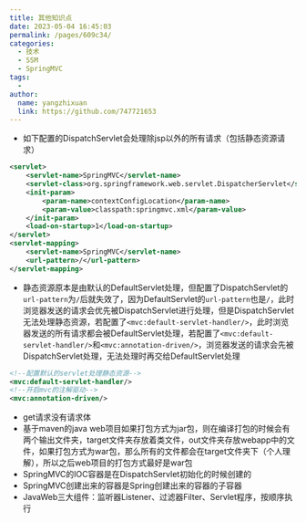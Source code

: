 ```yaml
---
title: 其他知识点
date: 2023-05-04 16:45:03
permalink: /pages/609c34/
categories:
  - 技术
  - SSM
  - SpringMVC
tags:
  - 
author: 
  name: yangzhixuan
  link: https://github.com/747721653
---
```

* 如下配置的DispatchServlet会处理除jsp以外的所有请求（包括静态资源请求）

```xml
<servlet>
    <servlet-name>SpringMVC</servlet-name>
    <servlet-class>org.springframework.web.servlet.DispatcherServlet</servlet-class>
    <init-param>
        <param-name>contextConfigLocation</param-name>
        <param-value>classpath:springmvc.xml</param-value>
    </init-param>
    <load-on-startup>1</load-on-startup>
</servlet>
<servlet-mapping>
    <servlet-name>SpringMVC</servlet-name>
    <url-pattern>/</url-pattern>
</servlet-mapping>
```

* 静态资源原本是由默认的DefaultServlet处理，但配置了DispatchServlet的`url-pattern`为`/`后就失效了，因为DefaultServlet的`url-pattern`也是`/`，此时浏览器发送的请求会优先被DispatchServlet进行处理，但是DispatchServlet无法处理静态资源，若配置了`<mvc:default-servlet-handler/>`，此时浏览器发送的所有请求都会被DefaultServlet处理，若配置了`<mvc:default-servlet-handler/>`和`<mvc:annotation-driven/>`，浏览器发送的请求会先被DispatchServlet处理，无法处理时再交给DefaultServlet处理

```xml
<!--配置默认的servlet处理静态资源-->
<mvc:default-servlet-handler/>
<!--开启mvc的注解驱动-->
<mvc:annotation-driven/>
```

* get请求没有请求体
* 基于maven的java web项目如果打包方式为jar包，则在编译打包的时候会有两个输出文件夹，target文件夹存放着类文件，out文件夹存放webapp中的文件，如果打包方式为war包，那么所有的文件都会在target文件夹下（个人理解），所以之后web项目的打包方式最好是war包
* SpringMVC的IOC容器是在DispatchServlet初始化的时候创建的
* SpringMVC创建出来的容器是Spring创建出来的容器的子容器
* JavaWeb三大组件：监听器Listener、过滤器Filter、Servlet程序，按顺序执行

